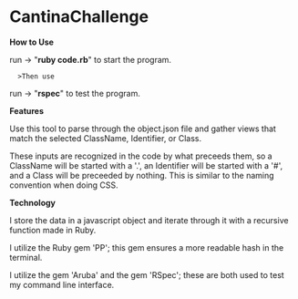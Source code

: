 # CantinaChallenge

**How to Use**

run -> "**ruby code.rb**" to start the program.

      >Then use

run -> "**rspec**" to test the program.


**Features**

Use this tool to parse through the object.json file and gather views that match the selected ClassName, Identifier, or Class.

These inputs are recognized in the code by what preceeds them, so a ClassName will be started with a '.', an Identifier will be started with a '#', and a Class will be preceeded by nothing. This is similar to the naming convention when doing CSS.

**Technology**

I store the data in a javascript object and iterate through it with a recursive function made in Ruby.

I utilize the Ruby gem 'PP';  this gem ensures a more readable hash in the terminal.

I utilize the gem 'Aruba' and the gem 'RSpec'; these are both used to test my command line interface.
